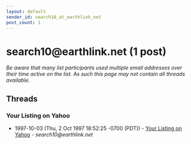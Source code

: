 ```yaml
---
layout: default
sender_id: search10_at_earthlink_net
post_count: 1
---
```


# search10<span>@</span>earthlink.net (1 post)

_Be aware that many list participants used multiple email addresses over their time active on the list. As such this page may not contain all threads available._

## Threads

### Your Listing on Yahoo
+ 1997-10-03 (Thu, 2 Oct 1997 18:52:25 -0700 (PDT)) - [Your Listing on Yahoo](/archive/1997/10/a905bcb8b697bb0311d2c3d45dd53b9105012a36d249586f4eb34d4cff70e68c) - _search10@earthlink.net_


